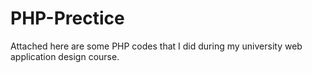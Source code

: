 # PHP-Prectice
Attached here are some PHP codes that I did during my university web application design course.
